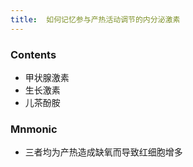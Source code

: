 ```yaml
---
title:  如何记忆参与产热活动调节的内分泌激素
--- 
```


### Contents
- 甲状腺激素
- 生长激素
- 儿茶酚胺
### Mnmonic
- 三者均为产热造成缺氧而导致红细胞增多
